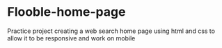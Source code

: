 # Flooble-home-page
Practice project creating a web search home page using html and css to allow it to be responsive and work on mobile
